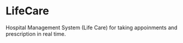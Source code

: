 # LifeCare
Hospital Management System (Life Care) for taking appoinments and prescription in real time.
